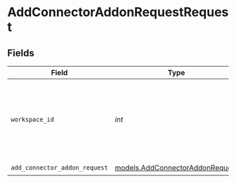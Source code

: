 # AddConnectorAddonRequestRequest


## Fields

| Field                                                                                          | Type                                                                                           | Required                                                                                       | Description                                                                                    | Example                                                                                        |
| ---------------------------------------------------------------------------------------------- | ---------------------------------------------------------------------------------------------- | ---------------------------------------------------------------------------------------------- | ---------------------------------------------------------------------------------------------- | ---------------------------------------------------------------------------------------------- |
| `workspace_id`                                                                                 | *int*                                                                                          | :heavy_check_mark:                                                                             | Workspace refers to a collection of projects. Workspace ID is unique identifier for workspace. | 4                                                                                              |
| `add_connector_addon_request`                                                                  | [models.AddConnectorAddonRequest](../models/addconnectoraddonrequest.md)                       | :heavy_check_mark:                                                                             | N/A                                                                                            |                                                                                                |